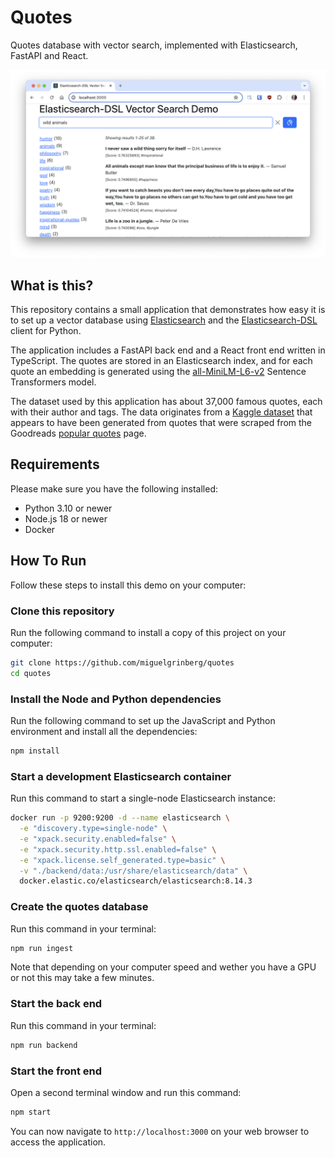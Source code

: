 # Quotes
Quotes database with vector search, implemented with Elasticsearch, FastAPI and
React.

![Quotes app screenshot](screenshot.png)

## What is this?

This repository contains a small application that demonstrates how easy it is
to set up a vector database using [Elasticsearch](https://www.elastic.co/elasticsearch)
and the [Elasticsearch-DSL](https://elasticsearch-dsl.readthedocs.io/) client
for Python.

The application includes a FastAPI back end and a React front end written in
TypeScript. The quotes are stored in an Elasticsearch index, and for each quote
an embedding is generated using the
[all-MiniLM-L6-v2](https://huggingface.co/sentence-transformers/all-MiniLM-L6-v2)
Sentence Transformers model.

The dataset used by this application has about 37,000 famous quotes, each with
their author and tags. The data originates from a
[Kaggle dataset](https://www.kaggle.com/datasets/akmittal/quotes-dataset) that
appears to have been generated from quotes that were scraped from the Goodreads
[popular quotes](https://www.goodreads.com/quotes) page.

## Requirements

Please make sure you have the following installed:

- Python 3.10 or newer
- Node.js 18 or newer
- Docker

## How To Run

Follow these steps to install this demo on your computer:

### Clone this repository

Run the following command to install a copy of this project on your computer:

```bash
git clone https://github.com/miguelgrinberg/quotes
cd quotes
```

### Install the Node and Python dependencies

Run the following command to set up the JavaScript and Python environment and
install all the dependencies:

```bash
npm install
```

### Start a development Elasticsearch container

Run this command to start a single-node Elasticsearch instance:

```bash
docker run -p 9200:9200 -d --name elasticsearch \
  -e "discovery.type=single-node" \
  -e "xpack.security.enabled=false" \
  -e "xpack.security.http.ssl.enabled=false" \
  -e "xpack.license.self_generated.type=basic" \
  -v "./backend/data:/usr/share/elasticsearch/data" \
  docker.elastic.co/elasticsearch/elasticsearch:8.14.3
```

### Create the quotes database

Run this command in your terminal:

```bash
npm run ingest
```

Note that depending on your computer speed and wether you have a GPU or not this
may take a few minutes.

### Start the back end

Run this command in your terminal:

```bash
npm run backend
```

### Start the front end

Open a second terminal window and run this command:

```bash
npm start
```

You can now navigate to `http://localhost:3000` on your web browser to access
the application.
